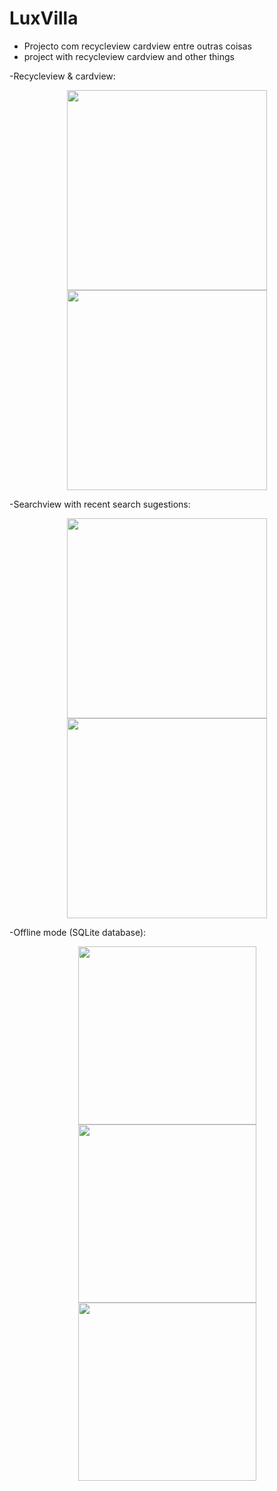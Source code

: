 # LuxVilla
- Projecto com recycleview cardview entre outras coisas
- project with recycleview cardview and other things

-Recycleview & cardview:
<p align="center">
  <img src="http://brunomassa.esy.es/main2.png" width="320"/>
  <img src="http://brunomassa.esy.es/contentactivity.png" width="320"/>
</p>

-Searchview with recent search sugestions:
<p align="center">
  <img src="http://brunomassa.esy.es/searchview2.png" width="320"/>
  <img src="http://brunomassa.esy.es/searchresult.png" width="320"/>
</p>

-Offline mode (SQLite database):
<p align="center">
  <img src="http://brunomassa.esy.es/offline.png" width="285"/>
  <img src="http://brunomassa.esy.es/device-2016-04-08-153746.png" width="285"/>
  <img src="http://brunomassa.esy.es/device-2016-02-12-173549.png" width="285"/>
</p>
